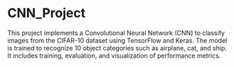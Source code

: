 # CNN_Project
This project implements a Convolutional Neural Network (CNN) to classify images from the CIFAR-10 dataset using TensorFlow and Keras. The model is trained to recognize 10 object categories such as airplane, cat, and ship. It includes training, evaluation, and visualization of performance metrics.

